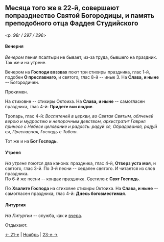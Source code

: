 
## Месяца того же в 22-й, совершают попразднество Святой Богородицы, и память преподобного отца Фаддея Студийского

<*p. 98r / 297 / 296*>

#### Вечерня

*Вечером* пения псалтыри не бывает, из-за труда, бывшего на праздник. Так же и на утрене. 

Вечером на **Господи воззвах** поют три стихиры праздника, глас 1-й, подобен **О преславнаго**, 
и святого, глас 8-й -- иные 3. 
На **Слава, и ныне** -- Богородичен. 

Прокимен.  

На стиховне -- стихиры Октоиха. 
На **Слава, и ныне** -- самогласен праздника, глас 4-й: **Придете вси людие**.    

Тропарь, глас 4-й: *Воспитеней в церкви, во Святая Святым, облченей верою и мудростию и непорочным девством, 
архистратиг Гаврил принесе с Небесе целование и радость: радуй ся, Обрадованая, радуй ся, Преславная, 
Господь с Тобою*. 

Тот же и на **Бог Господь**. 

#### Утреня

*На утрене* поются два канона: праздника, глас 4-й, **Отверз уста моя**, и святого, глас 3-й. 
По 3-й песни -- седален святого. И читается из слов праздника.  
По 6-й же песни -- кондак праздника. 
Светилен: **Свят Господь**. 

По **Хвалите Господа** на стиховне стихиры Октоиха. 
На **Слава, и ныне** -- самогласен праздника, глас 4-й: **Днесь боговместимая**. 
 
#### Литургия

*На Литургии* -- служба, как и [вчера](11_21_AST.ru.md#Литургия). 

Отдыхают.  

[← 21-е](11_21_AST.ru.md) | [Ноябрь](README.md#22-й) | [23-е →](11_23_AST.ru.md) 
